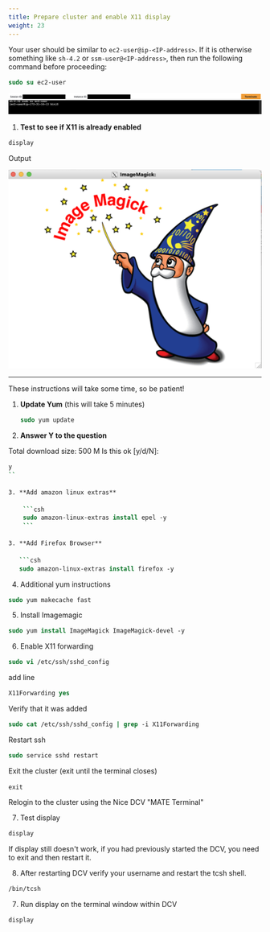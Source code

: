 ```yaml
---
title: Prepare cluster and enable X11 display
weight: 23
--- 
```


Your user should be similar to `ec2-user@ip-<IP-address>`. If it is otherwise something like `sh-4.2` or `ssm-user@<IP-address>`, then run the following command before proceeding:

```csh
sudo su ec2-user
```

![ec2-user](/static/images/1-gettoknow-ec2user.png)

1. **Test to see if X11 is already enabled**

```csh
display
```

Output

![ImageMagick Display](/static/images/1-imagemagick-display.png)

------

These instructions will take some time, so be patient!

1. **Update Yum** (this will take 5 minutes)

    ```csh
    sudo yum update
   ```

2. **Answer Y to the question**

Total download size: 500 M
Is this ok [y/d/N]: 

```csh
y
``

3. **Add amazon linux extras**

    ```csh
    sudo amazon-linux-extras install epel -y
    ```

3. **Add Firefox Browser**

   ```csh
   sudo amazon-linux-extras install firefox -y
   ```

4.  Additional yum instructions

```csh
sudo yum makecache fast
```

5. Install Imagemagic

```csh
sudo yum install ImageMagick ImageMagick-devel -y
```

6. Enable X11 forwarding

```csh
sudo vi /etc/ssh/sshd_config
```

add line

```csh
X11Forwarding yes
```

Verify that it was added

```csh
sudo cat /etc/ssh/sshd_config | grep -i X11Forwarding
```

Restart ssh

```csh
sudo service sshd restart
```

Exit the cluster (exit until the terminal closes)

`exit`

Relogin to the cluster using the Nice DCV "MATE Terminal"

7. Test display

```csh
display
```

If display still doesn't work, if you had previously started the DCV, you need to exit and then restart it.

8. After restarting DCV verify your username and restart the tcsh shell.

```csh
/bin/tcsh
```  

7. Run display on the terminal window within DCV

```csh
display
```
